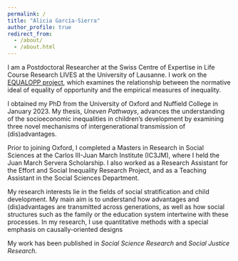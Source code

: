 ```yaml
---
permalink: /
title: "Alicia García-Sierra"
author_profile: true
redirect_from: 
  - /about/
  - /about.html
---
```


I am a Postdoctoral Researcher at the Swiss Centre of Expertise in Life Course Research LIVES at the University of Lausanne. I work on the [EQUALOPP project](https://people.unil.ch/michaelgratz/projects/), which examines the relationship between the normative ideal of equality of opportunity and the empirical measures of inequality. 

I obtained my PhD from the University of Oxford and Nuffield College in January 2023. My thesis, _Uneven Pathways_,  advances the understanding of the socioeconomic inequalities in children’s development by examining three novel mechanisms of intergenerational transmission of (dis)advantages. 

Prior to joining Oxford, I completed a Masters in Research in Social Sciences at the Carlos III-Juan March Institute (IC3JM), where I held the Juan March Servera Scholarship. I also worked as a Research Assistant for the Effort and Social Inequality Research Project, and as a Teaching Assistant in the Social Sciences Department.

My research interests lie in the fields of social stratification and child development. My main aim is to understand how advantages and (dis)advantages are transmitted across generations, as well as how social structures such as the family or the education system intertwine with these processes. In my research, I use quantitative methods with a special emphasis on causally-oriented designs

My work has been published in _Social Science Research_ and _Social Justice Research_. 
